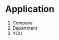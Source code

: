 # Application

1. Company <!-- .element: class="fragment" -->
2. Department <!-- .element: class="fragment" -->
3. YOU <!-- .element: class="fragment" -->
